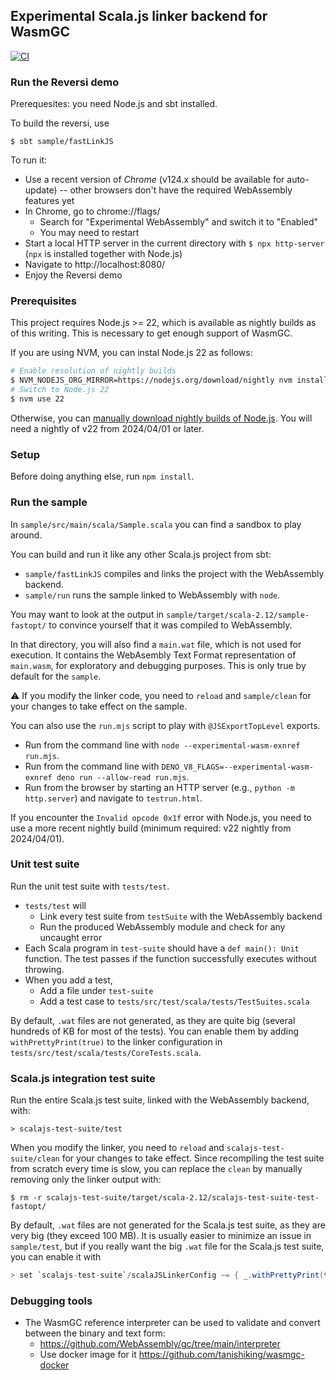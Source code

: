 ## Experimental Scala.js linker backend for WasmGC

[![CI](https://github.com/tanishiking/scala-wasm/actions/workflows/ci.yml/badge.svg)](https://github.com/tanishiking/scala-wasm/actions/workflows/ci.yml)

### Run the Reversi demo

Prerequesites: you need Node.js and sbt installed.

To build the reversi, use

```shell
$ sbt sample/fastLinkJS
```

To run it:

* Use a recent version of *Chrome* (v124.x should be available for auto-update) -- other browsers don't have the required WebAssembly features yet
* In Chrome, go to chrome://flags/
  * Search for "Experimental WebAssembly" and switch it to "Enabled"
  * You may need to restart
* Start a local HTTP server in the current directory with `$ npx http-server` (`npx` is installed together with Node.js)
* Navigate to http://localhost:8080/
* Enjoy the Reversi demo

### Prerequisites

This project requires Node.js >= 22, which is available as nightly builds as of this writing.
This is necessary to get enough support of WasmGC.

If you are using NVM, you can instal Node.js 22 as follows:

```sh
# Enable resolution of nightly builds
$ NVM_NODEJS_ORG_MIRROR=https://nodejs.org/download/nightly nvm install v22
# Switch to Node.js 22
$ nvm use 22
```

Otherwise, you can [manually download nightly builds of Node.js](https://nodejs.org/download/nightly/).
You will need a nightly of v22 from 2024/04/01 or later.

### Setup

Before doing anything else, run `npm install`.

### Run the sample

In `sample/src/main/scala/Sample.scala` you can find a sandbox to play around.

You can build and run it like any other Scala.js project from sbt:

- `sample/fastLinkJS` compiles and links the project with the WebAssembly backend.
- `sample/run` runs the sample linked to WebAssembly with `node`.

You may want to look at the output in `sample/target/scala-2.12/sample-fastopt/` to convince yourself that it was compiled to WebAssembly.

In that directory, you will also find a `main.wat` file, which is not used for execution.
It contains the WebAsembly Text Format representation of `main.wasm`, for exploratory and debugging purposes.
This is only true by default for the `sample`.

:warning: If you modify the linker code, you need to `reload` and `sample/clean` for your changes to take effect on the sample.

You can also use the `run.mjs` script to play with `@JSExportTopLevel` exports.

- Run from the command line with `node --experimental-wasm-exnref run.mjs`.
- Run from the command line with `DENO_V8_FLAGS=--experimental-wasm-exnref deno run --allow-read run.mjs`.
- Run from the browser by starting an HTTP server (e.g., `python -m http.server`) and navigate to `testrun.html`.

If you encounter the `Invalid opcode 0x1f` error with Node.js, you need to use a more recent nightly build (minimum required: v22 nightly from 2024/04/01).

### Unit test suite

Run the unit test suite with `tests/test`.

- `tests/test` will
  - Link every test suite from `testSuite` with the WebAssembly backend
  - Run the produced WebAssembly module and check for any uncaught error
- Each Scala program in `test-suite` should have a `def main(): Unit` function. The test passes if the function successfully executes without throwing.
- When you add a test,
  - Add a file under `test-suite`
  - Add a test case to `tests/src/test/scala/tests/TestSuites.scala`

By default, `.wat` files are not generated, as they are quite big (several hundreds of KB for most of the tests).
You can enable them by adding `withPrettyPrint(true)` to the linker configuration in `tests/src/test/scala/tests/CoreTests.scala`.

### Scala.js integration test suite

Run the entire Scala.js test suite, linked with the WebAssembly backend, with:

```
> scalajs-test-suite/test
```

When you modify the linker, you need to `reload` and `scalajs-test-suite/clean` for your changes to take effect.
Since recompiling the test suite from scratch every time is slow, you can replace the `clean` by manually removing only the linker output with:

```
$ rm -r scalajs-test-suite/target/scala-2.12/scalajs-test-suite-test-fastopt/
```

By default, `.wat` files are not generated for the Scala.js test suite, as they are very big (they exceed 100 MB).
It is usually easier to minimize an issue in `sample/test`, but if you really want the big `.wat` file for the Scala.js test suite, you can enable it with

```scala
> set `scalajs-test-suite`/scalaJSLinkerConfig ~= { _.withPrettyPrint(true) }
```

### Debugging tools

- The WasmGC reference interpreter can be used to validate and convert between the binary and text form:
  - https://github.com/WebAssembly/gc/tree/main/interpreter
  - Use docker image for it https://github.com/tanishiking/wasmgc-docker
